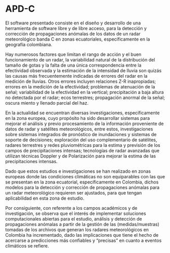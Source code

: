 # APD-C

El software presentado consiste en el diseño y desarrollo de una herramienta de software libre y de libre acceso, para la detección y corrección de propagaciones anómalas de los datos de un radar meteorológico banda C en zonas ecuatoriales, específicamente en la geografía colombiana.

Hay numerosos factores que limitan el rango de acción y el buen funcionamiento de un radar, la variabilidad natural de la distribución del tamaño de gotas y la falta de una única correspondencia entre la efectividad observada y la estimación de la   intensidad de lluvia son quizás las causas más frecuentemente indicadas de errores del radar en la medición de lluvias. Otros errores incluyen relaciones Z-R   inapropiadas; errores en la medición de la efectividad; problemas de atenuación de la señal; variabilidad de la efectividad en la vertical; precipitación a baja altura no detectada por el radar; ecos terrestres; propagación anormal de la señal; oscura miento y llenado parcial del haz.

 En la actualidad se encuentran diversas investigaciones, específicamente en la zona europea, cuyo propósito ha sido desarrollar sistemas para mejorar el análisis y previo procesamiento de la información proveniente de datos de radar y satélites meteorológicos, entre estos, investigaciones sobre sistemas integrados de pronóstico de inundaciones y sistemas de soporte de decisiones; exploración del uso  complementario  de  satélites,  radares terrestres  y  redes  pluviométricas  para  la  estima  y  previsión  de  los  campos  de  precipitaciones intensas; tecnologías de radar avanzadas que utilizan técnicas  Doppler  y  de Polarización  para  mejorar  la  estima  de  las  precipitaciones  intensas.

Dado que estos estudios e investigaciones se han realizado en zonas europeas donde las condiciones climáticas no son equiparables con las que se presentan en la zona ecuatorial, específicamente en Colombia, dichos modelos para la detección y corrección de propagaciones anómalas para un radar meteorológico requieren ser ajustados, para que tengan aplicabilidad en esta zona de estudio.  

Por consiguiente, con referente a los campos académicos y de investigación, se observa que el interés de implementar soluciones computacionales abiertas para el estudio, análisis y detección de propagaciones anómalas a partir de la gestión de las (medidas/muestras) tomadas de los archivos que generan los radares meteorológicos en Colombia ha incrementado, dado las implicaciones que tiene el hecho de acercarse a predicciones más confiables y “precisas” en cuanto a eventos climáticos se refiere.
